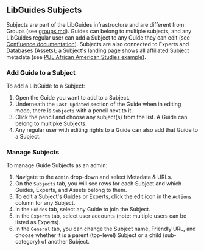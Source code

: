 ## LibGuides Subjects

Subjects are part of the LibGuides infrastructure and are different from Groups (see [groups.md](link)). Guides can belong to multiple subjects, and any LibGuides regular user can add a Subject to any Guide they can edit (see [Confluence documentation](https://pul-confluence.atlassian.net/wiki/spaces/SS/pages/1769535/Adding+Subjects+to+Your+Guides)). Subjects are also connected to Experts and Databases (Assets); a Subject's landing page shows all affiliated Subject metadata (see [PUL African American Studies example](https://libguides.princeton.edu/african-american-studies)).

### Add Guide to a Subject

To add a LibGuide to a Subject: 

1. Open the Guide you want to add to a Subject. 
2. Underneath the ```Last Updated``` section of the Guide when in editing mode, there is ```Subjects``` with a pencil next to it.
3. Click the pencil and choose any subject(s) from the list. A Guide can belong to multipke Subjects. 
3. Any regular user with editing rights to a Guide can also add that Guide to a Subject.

### Manage Subjects

To manage Guide Subjects as an admin: 

1. Navigate to the ```Admin``` drop-down and select Metadata & URLs.
2. On the ```Subjects``` tab, you will see rows for each Subject and which Guides, Experts, and Assets belong to them.
3. To edit a Subject's Guides or Experts, click the edit icon in the ```Actions``` column for any Subject. 
4. In the ```Guides``` tab, select any Guide to join the Subject. 
5. In the ```Experts``` tab, select user accounts (note: multiple users can be listed as Experts).
6. In the ```General``` tab, you can change the Subject name, Friendly URL, and choose whether it is a parent (top-level) Subject or a child (sub-category) of another Subject. 